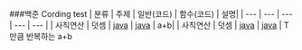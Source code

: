 ###백준 Cording test
| 분류 | 주제 | 일반(코드) | 함수(코드) | 설명|
| --- | --- | --- | --- | --- |
| 사칙연산 | 덧셈 | [java](https://www.acmicpc.net/source/50429000) | [java](https://www.acmicpc.net/source/51273453) | a+b|
| 사칙연산 | 덧셈 | [java](https://www.acmicpc.net/source/51274626) | [java](https://www.acmicpc.net/source/51275432) | T만큼 반복하는 a+b
